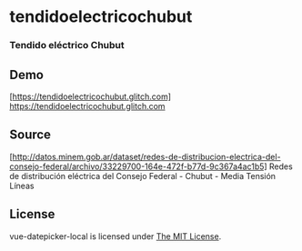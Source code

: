 # tendidoelectricochubut

### Tendido eléctrico Chubut

## Demo
[https://tendidoelectricochubut.glitch.com] https://tendidoelectricochubut.glitch.com

## Source

[http://datos.minem.gob.ar/dataset/redes-de-distribucion-electrica-del-consejo-federal/archivo/33229700-164e-472f-b77d-9c367a4ac1b5] Redes de distribución eléctrica del Consejo Federal - Chubut - Media Tensión Líneas 

## License
vue-datepicker-local is licensed under [The MIT License](LICENSE).